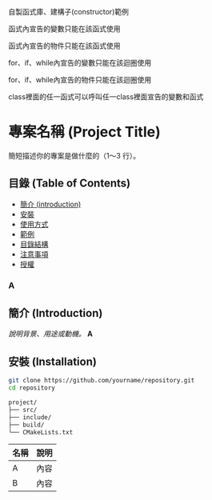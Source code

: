 自製函式庫、建構子(constructor)範例

函式內宣告的變數只能在該函式使用

函式內宣告的物件只能在該函式使用

for、if、while內宣告的變數只能在該迴圈使用

for、if、while內宣告的物件只能在該迴圈使用

class裡面的任一函式可以呼叫任一class裡面宣告的變數和函式

# 專案名稱 (Project Title)

簡短描述你的專案是做什麼的（1～3 行）。

## 目錄 (Table of Contents)
- [簡介 (introduction)](#簡介 (introduction))
- [安裝](#簡介)
- [使用方式](#使用方式)
- [範例](#範例)
- [目錄結構](#目錄結構)
- [注意事項](#注意事項)
- [授權](#授權)
### A
## 簡介 (Introduction)
*說明背景、用途或動機。*
**A**

## 安裝 (Installation)
```bash
git clone https://github.com/yourname/repository.git
cd repository
```
```bash
project/
├── src/
├── include/
├── build/
└── CMakeLists.txt
```
| 名稱 | 說明 |
|------|------|
| A    | 內容 |
| B    | 內容 |
